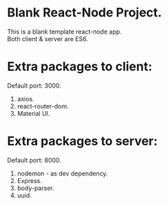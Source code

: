 # Blank React-Node Project.

This is a blank template react-node app.<br>
Both client & server are ES6.

# Extra packages to client:

Default port: 3000.

1. axios.
2. react-router-dom.
3. Material UI.

# Extra packages to server:

Default port: 8000.

1. nodemon - as dev dependency.
2. Express.
3. body-parser.
4. uuid.
